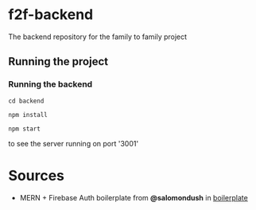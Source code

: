 # f2f-backend
The backend repository for the family to family project



## Running the project

### Running the backend
```
cd backend
```
```
npm install
```
```
npm start
```
to see the server running on port '3001'


# Sources
- MERN + Firebase Auth boilerplate from **@salomondush** in [boilerplate](https://github.com/ChangePlusPlusVandy/react-express-firebase-auth-template)
